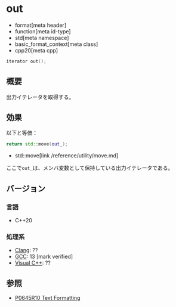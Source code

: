 # out
* format[meta header]
* function[meta id-type]
* std[meta namespace]
* basic_format_context[meta class]
* cpp20[meta cpp]

```cpp
iterator out();
```

## 概要
出力イテレータを取得する。


## 効果
以下と等価：

```cpp
return std::move(out_);
```
* std::move[link /reference/utility/move.md]

ここで`out_`は、メンバ変数として保持している出力イテレータである。


## バージョン
### 言語
- C++20

### 処理系
- [Clang](/implementation.md#clang): ??
- [GCC](/implementation.md#gcc): 13 [mark verified]
- [Visual C++](/implementation.md#visual_cpp): ??

## 参照

- [P0645R10 Text Formatting](http://www.open-std.org/jtc1/sc22/wg21/docs/papers/2019/p0645r10.html)
